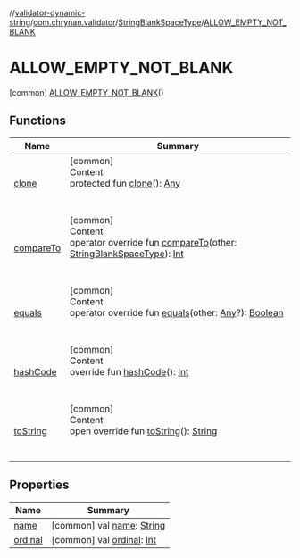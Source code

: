 //[validator-dynamic-string](../../../../index.md)/[com.chrynan.validator](../../index.md)/[StringBlankSpaceType](../index.md)/[ALLOW_EMPTY_NOT_BLANK](index.md)



# ALLOW_EMPTY_NOT_BLANK  
 [common] [ALLOW_EMPTY_NOT_BLANK](index.md)()  
   


## Functions  
  
|  Name |  Summary | 
|---|---|
| <a name="kotlin/Enum/clone/#/PointingToDeclaration/"></a>[clone](../-n-o-t_-e-m-p-t-y_-o-r_-b-l-a-n-k/index.md#%5Bkotlin%2FEnum%2Fclone%2F%23%2FPointingToDeclaration%2F%5D%2FFunctions%2F1584461913)| <a name="kotlin/Enum/clone/#/PointingToDeclaration/"></a>[common]  <br>Content  <br>protected fun [clone](../-n-o-t_-e-m-p-t-y_-o-r_-b-l-a-n-k/index.md#%5Bkotlin%2FEnum%2Fclone%2F%23%2FPointingToDeclaration%2F%5D%2FFunctions%2F1584461913)(): [Any](https://kotlinlang.org/api/latest/jvm/stdlib/kotlin/-any/index.html)  <br><br><br>|
| <a name="kotlin/Enum/compareTo/#com.chrynan.validator.StringBlankSpaceType/PointingToDeclaration/"></a>[compareTo](../-n-o-t_-e-m-p-t-y_-o-r_-b-l-a-n-k/index.md#%5Bkotlin%2FEnum%2FcompareTo%2F%23com.chrynan.validator.StringBlankSpaceType%2FPointingToDeclaration%2F%5D%2FFunctions%2F1584461913)| <a name="kotlin/Enum/compareTo/#com.chrynan.validator.StringBlankSpaceType/PointingToDeclaration/"></a>[common]  <br>Content  <br>operator override fun [compareTo](../-n-o-t_-e-m-p-t-y_-o-r_-b-l-a-n-k/index.md#%5Bkotlin%2FEnum%2FcompareTo%2F%23com.chrynan.validator.StringBlankSpaceType%2FPointingToDeclaration%2F%5D%2FFunctions%2F1584461913)(other: [StringBlankSpaceType](../index.md)): [Int](https://kotlinlang.org/api/latest/jvm/stdlib/kotlin/-int/index.html)  <br><br><br>|
| <a name="kotlin/Enum/equals/#kotlin.Any?/PointingToDeclaration/"></a>[equals](../-n-o-t_-e-m-p-t-y_-o-r_-b-l-a-n-k/index.md#%5Bkotlin%2FEnum%2Fequals%2F%23kotlin.Any%3F%2FPointingToDeclaration%2F%5D%2FFunctions%2F1584461913)| <a name="kotlin/Enum/equals/#kotlin.Any?/PointingToDeclaration/"></a>[common]  <br>Content  <br>operator override fun [equals](../-n-o-t_-e-m-p-t-y_-o-r_-b-l-a-n-k/index.md#%5Bkotlin%2FEnum%2Fequals%2F%23kotlin.Any%3F%2FPointingToDeclaration%2F%5D%2FFunctions%2F1584461913)(other: [Any](https://kotlinlang.org/api/latest/jvm/stdlib/kotlin/-any/index.html)?): [Boolean](https://kotlinlang.org/api/latest/jvm/stdlib/kotlin/-boolean/index.html)  <br><br><br>|
| <a name="kotlin/Enum/hashCode/#/PointingToDeclaration/"></a>[hashCode](../-n-o-t_-e-m-p-t-y_-o-r_-b-l-a-n-k/index.md#%5Bkotlin%2FEnum%2FhashCode%2F%23%2FPointingToDeclaration%2F%5D%2FFunctions%2F1584461913)| <a name="kotlin/Enum/hashCode/#/PointingToDeclaration/"></a>[common]  <br>Content  <br>override fun [hashCode](../-n-o-t_-e-m-p-t-y_-o-r_-b-l-a-n-k/index.md#%5Bkotlin%2FEnum%2FhashCode%2F%23%2FPointingToDeclaration%2F%5D%2FFunctions%2F1584461913)(): [Int](https://kotlinlang.org/api/latest/jvm/stdlib/kotlin/-int/index.html)  <br><br><br>|
| <a name="kotlin/Enum/toString/#/PointingToDeclaration/"></a>[toString](../-n-o-t_-e-m-p-t-y_-o-r_-b-l-a-n-k/index.md#%5Bkotlin%2FEnum%2FtoString%2F%23%2FPointingToDeclaration%2F%5D%2FFunctions%2F1584461913)| <a name="kotlin/Enum/toString/#/PointingToDeclaration/"></a>[common]  <br>Content  <br>open override fun [toString](../-n-o-t_-e-m-p-t-y_-o-r_-b-l-a-n-k/index.md#%5Bkotlin%2FEnum%2FtoString%2F%23%2FPointingToDeclaration%2F%5D%2FFunctions%2F1584461913)(): [String](https://kotlinlang.org/api/latest/jvm/stdlib/kotlin/-string/index.html)  <br><br><br>|


## Properties  
  
|  Name |  Summary | 
|---|---|
| <a name="com.chrynan.validator/StringBlankSpaceType.ALLOW_EMPTY_NOT_BLANK/name/#/PointingToDeclaration/"></a>[name](name.md)| <a name="com.chrynan.validator/StringBlankSpaceType.ALLOW_EMPTY_NOT_BLANK/name/#/PointingToDeclaration/"></a> [common] val [name](name.md): [String](https://kotlinlang.org/api/latest/jvm/stdlib/kotlin/-string/index.html)   <br>|
| <a name="com.chrynan.validator/StringBlankSpaceType.ALLOW_EMPTY_NOT_BLANK/ordinal/#/PointingToDeclaration/"></a>[ordinal](ordinal.md)| <a name="com.chrynan.validator/StringBlankSpaceType.ALLOW_EMPTY_NOT_BLANK/ordinal/#/PointingToDeclaration/"></a> [common] val [ordinal](ordinal.md): [Int](https://kotlinlang.org/api/latest/jvm/stdlib/kotlin/-int/index.html)   <br>|

